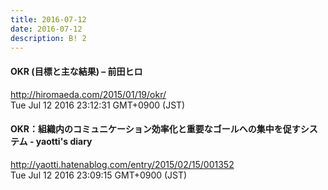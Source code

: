 ```yaml
---
title: 2016-07-12
date: 2016-07-12
description: B! 2
---
```


#### OKR (目標と主な結果) – 前田ヒロ
http://hiromaeda.com/2015/01/19/okr/<br>
Tue Jul 12 2016 23:12:31 GMT+0900 (JST)<br>


#### OKR：組織内のコミュニケーション効率化と重要なゴールへの集中を促すシステム - yaotti's diary
http://yaotti.hatenablog.com/entry/2015/02/15/001352<br>
Tue Jul 12 2016 23:09:15 GMT+0900 (JST)<br>


